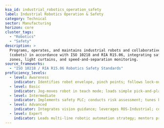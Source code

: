 ```yaml
---
ksa_id: industrial_robotics_operation_safety
label: Industrial Robotics Operation & Safety
category: Technical
sector: Manufacturing
horizon: core
cluster_tags:
  - "Robotics"
  - "Safety"
description: >
  Programs, operates, and maintains industrial robots and collaborative robots
  (cobots) in accordance with ISO 10218 and RIA R15.06, integrating safety
  zones, light curtains, and speed-and-separation monitoring.
source_frameworks:
  - "ISO 10218 / RIA R15.06 Robotics Safety Standards"
proficiency_levels:
  - level: Awareness
    indicator: Identifies robot envelope, pinch points; follows lock-out/tag-out.
  - level: Basic
    indicator: Jog-moves robot in teach mode; loads simple pick-and-place program.
  - level: Intermediate
    indicator: Implements safety PLC; conducts risk assessment; tunes kinematic paths for collision avoidance.
  - level: Advanced
    indicator: Integrates vision guidance; leverages ROS-Industrial; collects MTBF/MTTR analytics.
  - level: Expert
    indicator: Leads multi-line robotic automation strategy; mentors programmers; gains safety-certified integrator status.
---
```

